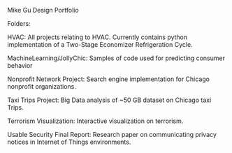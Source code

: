 Mike Gu Design Portfolio

Folders:

HVAC:
All projects relating to HVAC. Currently contains python implementation of a Two-Stage Economizer Refrigeration Cycle.

MachineLearning/JollyChic:
Samples of code used for predicting consumer behavior

Nonprofit Network Project:
Search engine implementation for Chicago nonprofit organizations.

Taxi Trips Project:
Big Data analysis of ~50 GB dataset on Chicago taxi Trips.

Terrorism Visualization:
Interactive visualization on terrorism.

Usable Security Final Report:
Research paper on communicating privacy notices in Internet of Things environments.
